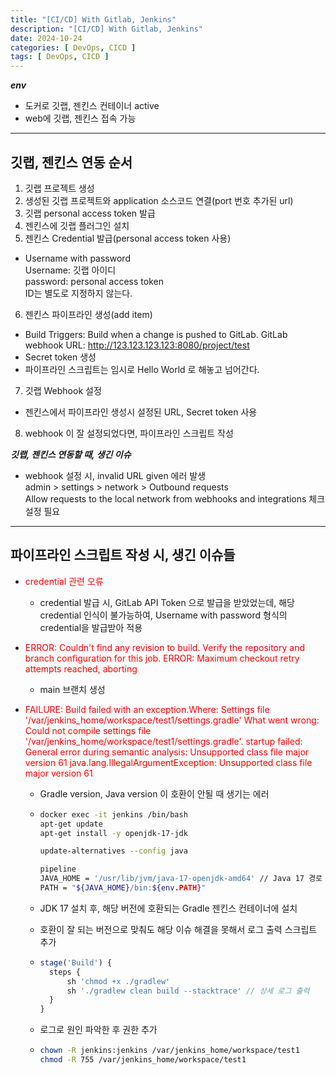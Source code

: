 ```yaml
---
title: "[CI/CD] With Gitlab, Jenkins"
description: "[CI/CD] With Gitlab, Jenkins"
date: 2024-10-24
categories: [ DevOps, CICD ]
tags: [ DevOps, CICD ]
---
```


***env***  
- 도커로 깃랩, 젠킨스 컨테이너 active
- web에 깃랩, 젠킨스 접속 가능

<hr>

## 깃랩, 젠킨스 연동 순서

1. 깃랩 프로젝트 생성
2. 생성된 깃랩 프로젝트와 application 소스코드 연결(port 번호 추가된 url)
3. 깃랩 personal access token 발급
4. 젠킨스에 깃랩 플러그인 설치
5. 젠킨스 Credential 발급(personal access token 사용)  
  - Username with password  
    Username: 깃랩 아이디  
    password: personal access token  
    ID는 별도로 지정하지 않는다.   
6. 젠킨스 파이프라인 생성(add item)
  - Build Triggers: Build when a change is pushed to GitLab. GitLab webhook URL: http://123.123.123.123:8080/project/test
  - Secret token 생성
  - 파이프라인 스크립트는 임시로 Hello World 로 해놓고 넘어간다. 
7. 깃랩 Webhook 설정
  - 젠킨스에서 파이프라인 생성시 설정된 URL, Secret token 사용
8. webhook 이 잘 설정되었다면, 파이프라인 스크립트 작성  
  
***깃랩, 젠킨스 연동할 때, 생긴 이슈***   
- webhook 설정 시, invalid URL given 에러 발생  
  admin > settings > network > Outbound requests  
  Allow requests to the local network from webhooks and integrations 체크 설정 필요

<hr>

## 파이프라인 스크립트 작성 시, 생긴 이슈들   

- <span style="color:red">credential 관련 오류</span>
  - credential 발급 시, GitLab API Token 으로 발급을 받았었는데, 해당 credential 인식이 불가능하여, Username with password 형식의 credential을 발급받아 적용  
  
- <span style="color:red">ERROR: Couldn't find any revision to build. Verify the repository and branch configuration for this job. ERROR: Maximum checkout retry attempts reached, aborting</span>
  - main 브랜치 생성
  
- <span style="color:red">FAILURE: Build failed with an exception.Where: Settings file '/var/jenkins_home/workspace/test1/settings.gradle' What went wrong: Could not compile settings file '/var/jenkins_home/workspace/test1/settings.gradle'. startup failed: General error during semantic analysis: Unsupported class file major version 61 java.lang.IllegalArgumentException: Unsupported class file major version 61</span>
  - Gradle version, Java version 이 호환이 안될 때 생기는 에러
  - 
    ```bash
    docker exec -it jenkins /bin/bash
    apt-get update
    apt-get install -y openjdk-17-jdk
    
    update-alternatives --config java
    
    pipeline
    JAVA_HOME = '/usr/lib/jvm/java-17-openjdk-amd64' // Java 17 경로 설정
    PATH = "${JAVA_HOME}/bin:${env.PATH}"
    ```

  - JDK 17 설치 후, 해당 버전에 호환되는 Gradle 젠킨스 컨테이너에 설치
  - 호환이 잘 되는 버전으로 맞춰도 해당 이슈 해결을 못해서 로그 출력 스크립트 추가

  - 
    ```js 
    stage('Build') {
      steps {
          sh 'chmod +x ./gradlew'
          sh './gradlew clean build --stacktrace' // 상세 로그 출력
      }
    }
    ```
  - 로그로 원인 파악한 후 권한 추가
  - 
    ```bash
    chown -R jenkins:jenkins /var/jenkins_home/workspace/test1
    chmod -R 755 /var/jenkins_home/workspace/test1
    ```
  


